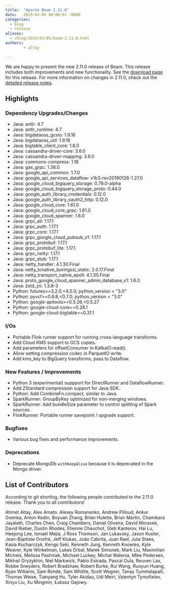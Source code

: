```yaml
---
title:  "Apache Beam 2.11.0"
date:   2019-03-05 00:00:01 -0800
categories:
  - blog
  - release
aliases:
  - /blog/2019/03/05/beam-2.11.0.html
authors:
        - altay

---
```

<!--
Licensed under the Apache License, Version 2.0 (the "License");
you may not use this file except in compliance with the License.
You may obtain a copy of the License at

http://www.apache.org/licenses/LICENSE-2.0

Unless required by applicable law or agreed to in writing, software
distributed under the License is distributed on an "AS IS" BASIS,
WITHOUT WARRANTIES OR CONDITIONS OF ANY KIND, either express or implied.
See the License for the specific language governing permissions and
limitations under the License.
-->

We are happy to present the new 2.11.0 release of Beam. This release includes both improvements and new functionality.
See the [download page](/get-started/downloads/#2110-2019-02-26) for this release.<!--more-->
For more information on changes in 2.11.0, check out the
[detailed release notes](https://issues.apache.org/jira/secure/ReleaseNote.jspa?projectId=12319527&version=12344775).

## Highlights

### Dependency Upgrades/Changes

* Java: antlr: 4.7
* Java: antlr_runtime: 4.7
* Java: bigdataoss_gcsio: 1.9.16
* Java: bigdataoss_util: 1.9.16
* Java: bigtable_client_core: 1.8.0
* Java: cassandra-driver-core: 3.6.0
* Java: cassandra-driver-mapping: 3.6.0
* Java: commons-compress: 1.18
* Java: gax_grpc: 1.38.0
* Java: google_api_common: 1.7.0
* Java: google_api_services_dataflow: v1b3-rev20190126-1.27.0
* Java: google_cloud_bigquery_storage: 0.79.0-alpha
* Java: google_cloud_bigquery_storage_proto: 0.44.0
* Java: google_auth_library_credentials: 0.12.0
* Java: google_auth_library_oauth2_http: 0.12.0
* Java: google_cloud_core: 1.61.0
* Java: google_cloud_core_grpc: 1.61.0
* Java: google_cloud_spanner: 1.6.0
* Java: grpc_all: 1.17.1
* Java: grpc_auth: 1.17.1
* Java: grpc_core: 1.17.1
* Java: grpc_google_cloud_pubsub_v1: 1.17.1
* Java: grpc_protobuf: 1.17.1
* Java: grpc_protobuf_lite: 1.17.1
* Java: grpc_netty: 1.17.1
* Java: grpc_stub: 1.17.1
* Java: netty_handler: 4.1.30.Final
* Java: netty_tcnative_boringssl_static: 2.0.17.Final
* Java: netty_transport_native_epoll: 4.1.30.Final
* Java: proto_google_cloud_spanner_admin_database_v1: 1.6.0
* Java: zstd_jni: 1.3.8-3
* Python: futures>=3.2.0,<4.0.0; python_version < "3.0"
* Python: pyvcf>=0.6.8,<0.7.0; python_version < "3.0"
* Python: google-apitools>=0.5.26,<0.5.27
* Python: google-cloud-core==0.28.1
* Python: google-cloud-bigtable==0.31.1

### I/Os

* Portable Flink runner support for running cross-language transforms.
* Add Cloud KMS support to GCS copies.
* Add parameters for offsetConsumer in KafkaIO.read().
* Allow setting compression codec in ParquetIO write.
* Add kms_key to BigQuery transforms, pass to Dataflow.

### New Features / Improvements

* Python 3 (experimental) suppport for DirectRunner and DataflowRunner.
* Add ZStandard compression support for Java SDK.
* Python: Add CombineFn.compact, similar to Java.
* SparkRunner: GroupByKey optimized for non-merging windows.
* SparkRunner: Add bundleSize parameter to control splitting of Spark sources.
* FlinkRunner: Portable runner savepoint / upgrade support.

### Bugfixes

* Various bug fixes and performance improvements.

### Deprecations

* Deprecate MongoDb `withKeepAlive` because it is deprecated in the Mongo driver.

## List of Contributors

According to git shortlog, the following people contributed
to the 2.11.0 release. Thank you to all contributors!

Ahmet Altay, Alex Amato. Alexey Romanenko, Andrew Pilloud, Ankur Goenka, Anton Kedin,
Boyuan Zhang, Brian Hulette, Brian Martin, Chamikara Jayalath, Charles Chen, Craig Chambers,
Daniel Oliveira, David Moravek, David Rieber, Dustin Rhodes, Etienne Chauchot, Gleb Kanterov,
Hai Lu, Heejong Lee, Ismaël Mejía, J Ross Thomson, Jan Lukavsky, Jason Kuster, Jean-Baptiste Onofré,
Jeff Klukas, João Cabrita, Juan Rael, Juta Staes, Kasia Kucharczyk, Kengo Seki, Kenneth Jung,
Kenneth Knowles, Kyle Weaver, Kyle Winkelman, Lukas Drbal, Marek Simunek, Mark Liu,
Maximilian Michels, Melissa Pashniak, Michael Luckey, Michal Walenia, Mike Pedersen,
Mikhail Gryzykhin, Niel Markwick, Pablo Estrada, Pascal Gula, Reuven Lax, Robbe Sneyders,
Robert Bradshaw, Robert Burke, Rui Wang, Ruoyun Huang, Ryan Williams, Sam Rohde, Sam Whittle,
Scott Wegner, Tanay Tummalapalli, Thomas Weise, Tianyang Hu, Tyler Akidau, Udi Meiri,
Valentyn Tymofieiev, Xinyu Liu, Xu Mingmin, Łukasz Gajowy.


